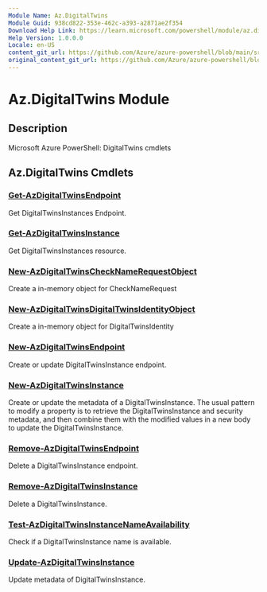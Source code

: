 ```yaml
---
Module Name: Az.DigitalTwins
Module Guid: 938cd822-353e-462c-a393-a2871ae2f354
Download Help Link: https://learn.microsoft.com/powershell/module/az.digitaltwins
Help Version: 1.0.0.0
Locale: en-US
content_git_url: https://github.com/Azure/azure-powershell/blob/main/src/DigitalTwins/help/Az.DigitalTwins.md
original_content_git_url: https://github.com/Azure/azure-powershell/blob/main/src/DigitalTwins/help/Az.DigitalTwins.md
---
```


# Az.DigitalTwins Module
## Description
Microsoft Azure PowerShell: DigitalTwins cmdlets

## Az.DigitalTwins Cmdlets
### [Get-AzDigitalTwinsEndpoint](Get-AzDigitalTwinsEndpoint.md)
Get DigitalTwinsInstances Endpoint.

### [Get-AzDigitalTwinsInstance](Get-AzDigitalTwinsInstance.md)
Get DigitalTwinsInstances resource.

### [New-AzDigitalTwinsCheckNameRequestObject](New-AzDigitalTwinsCheckNameRequestObject.md)
Create a in-memory object for CheckNameRequest

### [New-AzDigitalTwinsDigitalTwinsIdentityObject](New-AzDigitalTwinsDigitalTwinsIdentityObject.md)
Create a in-memory object for DigitalTwinsIdentity

### [New-AzDigitalTwinsEndpoint](New-AzDigitalTwinsEndpoint.md)
Create or update DigitalTwinsInstance endpoint.

### [New-AzDigitalTwinsInstance](New-AzDigitalTwinsInstance.md)
Create or update the metadata of a DigitalTwinsInstance.
The usual pattern to modify a property is to retrieve the DigitalTwinsInstance and security metadata, and then combine them with the modified values in a new body to update the DigitalTwinsInstance.

### [Remove-AzDigitalTwinsEndpoint](Remove-AzDigitalTwinsEndpoint.md)
Delete a DigitalTwinsInstance endpoint.

### [Remove-AzDigitalTwinsInstance](Remove-AzDigitalTwinsInstance.md)
Delete a DigitalTwinsInstance.

### [Test-AzDigitalTwinsInstanceNameAvailability](Test-AzDigitalTwinsInstanceNameAvailability.md)
Check if a DigitalTwinsInstance name is available.

### [Update-AzDigitalTwinsInstance](Update-AzDigitalTwinsInstance.md)
Update metadata of DigitalTwinsInstance.

